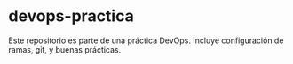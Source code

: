 # devops-practica

Este repositorio es parte de una práctica DevOps. Incluye configuración de ramas, git, y buenas prácticas.
